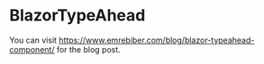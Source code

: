 # BlazorTypeAhead

You can visit https://www.emrebiber.com/blog/blazor-typeahead-component/ for the blog post.
